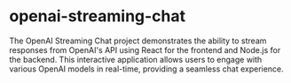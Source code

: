 # openai-streaming-chat
The OpenAI Streaming Chat project demonstrates the ability to stream responses from OpenAI's API using React for the frontend and Node.js for the backend. This interactive application allows users to engage with various OpenAI models in real-time, providing a seamless chat experience.

